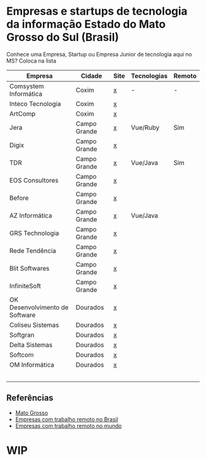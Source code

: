 # Empresas e startups de tecnologia da informação Estado do Mato Grosso do Sul (Brasil)

Conhece uma Empresa, Startup ou Empresa Junior de tecnologia aqui no MS? Coloca na lista 

| Empresa  | Cidade  |  Site  |  Tecnologias | Remoto  |
| ------------ | ------------ | ------------ | ------------ | ------------ |
| Comsystem Informática  | Coxim |  [x](http://www.comsysteminformatica.com.br/)  |  - | -  |
|  Inteco Tecnologia  | Coxim  | [x](http://www.inteco.com.br/novo/)  |   |   |
|ArtComp |Coxim | [x](https://www.artcompsistemas.com.br/) | | |
| Jera | Campo Grande  | [x](https://jera.com.br/) | Vue/Ruby | Sim |
| Digix |Campo Grande  |[x](https://digix.com.br/) | | |
| TDR | Campo Grande | [x](http://www.tdrinformatica.com.br/) | Vue/Java | Sim |
| EOS Consultores  | Campo Grande  | [x](https://www.eosconsultores.com.br/) | | |
| Before  | Campo Grande | [x](https://before.com.br/) | | |
|AZ Informática | Campo Grande |[x](https://www.azi.com.br/) | Vue/Java | |
| GRS Technologia | Campo Grande | [x](https://www.grstecnologia.com.br/) | | |
| Rede Tendência | Campo Grande | [x](https://www2.redetendencia.com.br/)| | |
| Blit Softwares | Campo Grande | [x](https://blitsoft.com.br/) | | |
| InfiniteSoft | Campo Grande |[x](http://infinitesoft.com.br/) | | |
| OK Desenvolvimento de Software | Dourados |[x](http://site.okds.com.br/) | | |
| Coliseu Sistemas| Dourados |[x](http://coliseusistemas.com.br/) | | |
| Softgran | Dourados |[x](https://www.softgran.com.br/)| | |
| Delta Sistemas  | Dourados |[x](https://www.deltasistemas.net/) | | |
|Softcom| Dourados | [x](http://www.softcom.pro.br/)| | |
| OM Informática | Dourados | [x](http://ominformatica.com.br/) | | |
| |  | | | |
| |  | | | |
| |  | | | |
| |  | | | |
| |  | | | |







## Referências

- [Mato Grosso](https://github.com/leogregianin/empresas-de-software-mato-grosso)
- [Empresas com trabalho remoto no Brasil](https://github.com/lerrua/remote-jobs-brazil)
- [Empresas com trabalho remoto no mundo](https://github.com/remoteintech/remote-jobs)



# WIP

